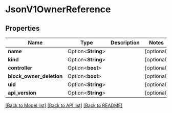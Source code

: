 # JsonV1OwnerReference

## Properties

Name | Type | Description | Notes
------------ | ------------- | ------------- | -------------
**name** | Option<**String**> |  | [optional]
**kind** | Option<**String**> |  | [optional]
**controller** | Option<**bool**> |  | [optional]
**block_owner_deletion** | Option<**bool**> |  | [optional]
**uid** | Option<**String**> |  | [optional]
**api_version** | Option<**String**> |  | [optional]

[[Back to Model list]](../README.md#documentation-for-models) [[Back to API list]](../README.md#documentation-for-api-endpoints) [[Back to README]](../README.md)


